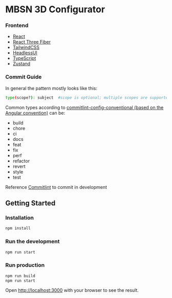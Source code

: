 # MBSN 3D Configurator

### Frontend

- [React](https://react.dev/learn)
- [React Three Fiber](https://docs.pmnd.rs/react-three-fiber/getting-started/introduction)
- [TailwindCSS](https://tailwindcss.com/)
- [HeadlessUI](https://headlessui.com/)
- [TypeScript](https://www.typescriptlang.org/)
- [Zustand](https://docs.pmnd.rs/zustand/getting-started/introduction)

### Commit Guide

In general the pattern mostly looks like this:

```bash
type(scope?): subject  #scope is optional; multiple scopes are supported (current delimiter options: "/", "\" and ",")
```

Common types according to [commitlint-config-conventional (based on the Angular convention)](https://github.com/conventional-changelog/commitlint/tree/master/@commitlint/config-conventional#type-enum) can be:

- build
- chore
- ci
- docs
- feat
- fix
- perf
- refactor
- revert
- style
- test

Reference [Commitlint](https://github.com/conventional-changelog/commitlint/#what-is-commitlint) to commit in development

## Getting Started

### Installation

```bash
npm install
```

### Run the development

```bash
npm run start
```

### Run production

```bash
npm run build
npm run start
```

Open [http://localhost:3000](http://localhost:3000) with your browser to see the result.

